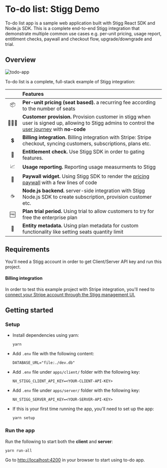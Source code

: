 

# To-do list: Stigg Demo

To-do list app is a sample web application built with Stigg React SDK and Node.js SDK.
This is a complete end-to-end Stigg integration that demonstrate multiple common use cases e.g. per-unit pricing, usage report, entitlment checks, paywall and checkout flow, upgrade/downgrade and trial.

## Overview
<p>
  <img src="https://user-images.githubusercontent.com/17930663/193017919-b0eb364b-a57b-41f4-85a9-91ca50b08448.png" alt="todo-app" />
</p>

To-do list is a complete, full-stack example of Stigg integration:

|     |Features
:---: | :---
📦|**Per-unit pricing (seat based).** a recurring fee according to the number of seats
🙎🏻‍♂️ |**Customer provision.** Provision customer in stigg when user is signed up, allowing to Stigg admins to control the [user journey](https://docs.stigg.io/docs/products#defining-the-customer-journey) with **no-code**
💲| **Billing integration.** Billing integration with Stripe: Stripe checkout, syncing customers, subscriptions, plans etc.
🧱| **Entitlement check.** Use Stigg SDK in order to gating features.
📈|**Usage reporting.** Reporting usage measurments to Stigg
💸|**Paywall widget.** Using Stigg SDK to render the [pricing paywall](https://docs.stigg.io/docs/react-sdk#rendering-pricing-plans) with a few lines of code
☕️|**Node.js backend.** server-side integration with Stigg Node.js SDK to create subscription, provision customer etc.
🆓|**Plan trial period.** Using trial to allow customers to try for free the enterprise plan
🔖|**Entity metadata.** Using plan metadata for custom functionality like setting seats quantity limit

## Requirements

You'll need a Stigg account in order to get Client/Server API key and run this project.

#### Billing integration
In order to test this example project with Stripe integration, you'll need to [connect your Stripe account through the Stigg management UI.](https://docs.stigg.io/docs/stripe#adding-the-stripe-integration-in-stigg)

## Getting started

### Setup
* Install dependencies using yarn:
  ```
  yarn
  ```
* Add `.env` file with the following content:
  ```
  DATABASE_URL="file:./dev.db"
  ```
* Add `.env` file under `apps/client/` folder with the following key:
  ```
  NX_STIGG_CLIENT_API_KEY=<YOUR-CLIENT-API-KEY>
  ```
* Add `.env` file under `apps/server/` folder with the following key:
  ```
  NX_STIGG_SERVER_API_KEY=<YOUR-SERVER-API-KEY>
  ```
* If this is your first time running the app, you'll need to set up the app:
  ```
  yarn setup
  ```

### Run the app 
Run the following to start both the **client** and **server**:
```
yarn run-all
```
Go to [http://localhost:4200](http://localhost:4200) in your browser to start using to-do app.
